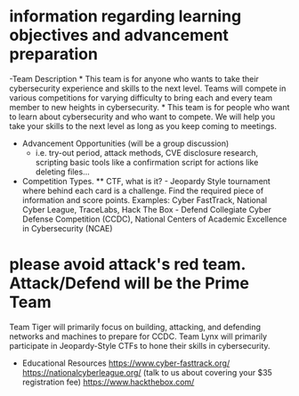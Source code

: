 # information regarding learning objectives and advancement preparation
-Team Description
    * This team is for anyone who wants to take their cybersecurity experience and skills to the next level. Teams will compete in various competitions for varying difficulty to bring each and every team member to new heights in cybersecurity.
    * This team is for people who want to learn about cybersecurity and who want to compete. We will help you take your skills to the next level as long as you keep coming to meetings.
- Advancement Opportunities (will be a group discussion)
    * i.e. try-out period, attack methods, CVE disclosure research, scripting basic tools like a confirmation script for actions like deleting files...  
- Competition Types.
    ** CTF, what is it?
      - Jeopardy Style tournament where behind each card is a challenge. Find the required piece of information and score points.
          Examples: Cyber FastTrack, National Cyber League, TraceLabs, Hack The Box 
      - Defend
          Collegiate Cyber Defense Competition (CCDC), National Centers of Academic Excellence in Cybersecurity (NCAE)

# please avoid attack's red team. Attack/Defend will be the Prime Team
Team Tiger will primarily focus on building, attacking, and defending networks and machines to prepare for CCDC.
Team Lynx will primarily participate in Jeopardy-Style CTFs to hone their skills in cybersecurity.

- Educational Resources
    https://www.cyber-fasttrack.org/
    https://nationalcyberleague.org/ (talk to us about covering your $35 registration fee)
    https://www.hackthebox.com/
    